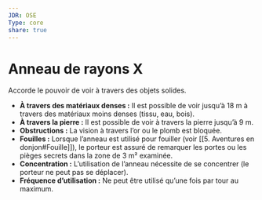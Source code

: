 ```yaml
---
JDR: OSE
Type: core
share: true
---
```

# Anneau de rayons X

Accorde le pouvoir de voir à travers des objets solides.

- **À travers des matériaux denses :** Il est possible de voir jusqu’à 18 m à travers des matériaux moins denses (tissu, eau, bois).
- **À travers la pierre :** Il est possible de voir à travers la pierre jusqu’à 9 m.
- **Obstructions :** La vision à travers l’or ou le plomb est bloquée.
- **Fouilles :** Lorsque l’anneau est utilisé pour fouiller (voir [[5. Aventures en donjon#Fouille]]), le porteur est assuré de remarquer les portes ou les pièges secrets dans la zone de 3 m² examinée.
- **Concentration :** L’utilisation de l’anneau nécessite de se concentrer (le porteur ne peut pas se déplacer).
- **Fréquence d’utilisation :** Ne peut être utilisé qu’une fois par tour au maximum.